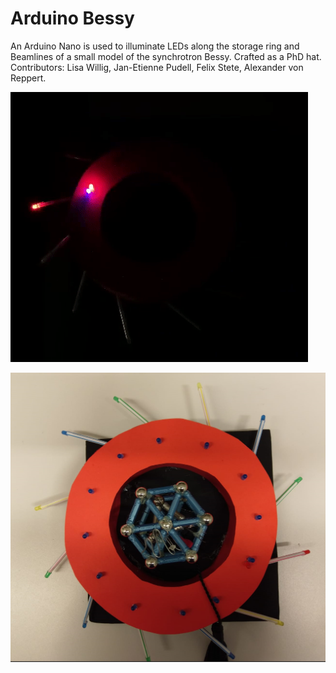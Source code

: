 # Arduino Bessy

An Arduino Nano is used to illuminate LEDs along the storage ring and Beamlines of a small model of the synchrotron Bessy. Crafted as a PhD hat. Contributors: Lisa Willig, Jan-Etienne Pudell, Felix Stete, Alexander von Reppert.

![Bessy Model on PhD Hat](BessyBeam.gif)

![Bessy Model on PhD Hat](PhD_Hat.png)
